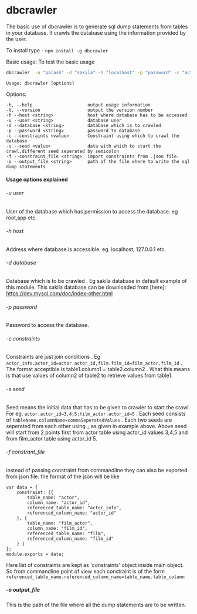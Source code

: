 # dbcrawler
The basic use of dbcrawler is to generate sql dump statements from tables in your database. It crawls the database using the information provided by the user.

To install type - ```npm install -g dbcrawler ```

Basic usage: To test the basic usage

``` sh
dbcrawler  -u "palash" -d "sakila" -h "localhost" -p "password" -c "actor_info.actor_id=actor.actor_id,film.film_id=film_actor.film_id" -s "actor.actor_id=3" 
```

  ``` Usage: dbcrawler [options] ```

  Options:

    -h, --help                     output usage information
    -V, --version                  output the version number
    -h --host <string>             host where database has to be accessed
    -u --user <string>             database user
    -d --database <string>         database which is to crawled
    -p --password <string>         password to database
    -c --constraints <value>       Constraint using which to crawl the database
    -s --seed <value>              data with which to start the crawl,different seed seperated by semicolon
    -f --constraint_file <string>  import constraints from .json file.
    -o --output_file <string>      path of the file where to write the sql dump statements

#### Usage options explained

###### -u user
User of the database which has permission to access the database. eg root,app etc.
######  -h host
Address where database is accessible. eg. localhost, 127.0.0.1 etc.
###### -d database
Database which is to be crawled . Eg sakila database in default example of this module. This sakila database can be downloaded from [here]: <https://dev.mysql.com/doc/index-other.html>
###### -p password
Password to access the database.
###### -c constraints
Constraints are just join conditions . Eg             ```actor_info.actor_id=actor.actor_id,film.film_id=film_actor.film_id``` . The format acceptible is table1.column1 = table2.column2 . What this means is that use values of column2 of table2 to retrieve values from table1.
###### -s  seed
Seed means the initial data that has to be given to crawler to start the crawl. For eg. ```actor.actor_id=3,4,5;film_actor.actor_id=5``` . Each seed consists of ```tableName.columnName=commaSeperatedValues``` . Each two seeds are seperated from each other using ```;``` as given in example above. Above seed will start from 2 points first from actor table using actor_id values 3,4,5 and from film_actor table  using actor_id 5.
###### -f constrant_file
instead of passing constraint from commandline they can also be exported from json file. the format of the json will be like
```
var data = {
    constraint: [{
        table_name: "actor",
        column_name: "actor_id",
        referenced_table_name: "actor_info",
        referenced_column_name: "actor_id"
    }, {
        table_name: "film_actor",
        column_name: "film_id",
        referenced_table_name: "film",
        referenced_column_name: "film_id"
    } ]
};
module.exports = data;
```
Here list of constraints are kept as 'constraints' object inside main object. So from commandline point of view each constraint is of the form 
```referenced_table_name.referenced_column_name=table_name.table_column```
##### -o output_file
This is the path of the file where all the dump statements are to be written. 
